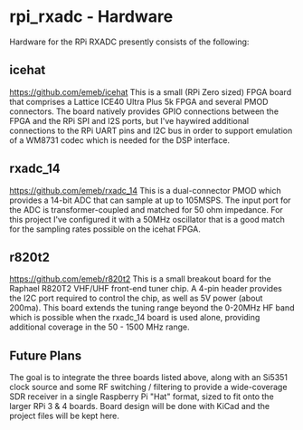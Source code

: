 # rpi_rxadc - Hardware
Hardware for the RPi RXADC presently consists of the following:

## icehat
https://github.com/emeb/icehat
This is a small (RPi Zero sized) FPGA board that comprises a Lattice ICE40
Ultra Plus 5k FPGA and several PMOD connectors. The board natively provides
GPIO connections between the FPGA and the RPi SPI and I2S ports, but I've
haywired additional connections to the RPi UART pins and I2C bus in order to
support emulation of a WM8731 codec which is needed for the DSP interface.

## rxadc_14
https://github.com/emeb/rxadc_14
This is a dual-connector PMOD which provides a 14-bit ADC that can sample at
up to 105MSPS. The input port for the ADC is transformer-coupled and matched
for 50 ohm impedance. For this project I've configured it with a 50MHz
oscillator that is a good match for the sampling rates possible on the icehat
FPGA.

## r820t2
https://github.com/emeb/r820t2
This is a small breakout board for the Raphael R820T2 VHF/UHF front-end tuner
chip. A 4-pin header provides the I2C port required to control the chip, as
well as 5V power (about 200ma). This board extends the tuning range beyond
the 0-20MHz HF band which is possible when the rxadc_14 board is used alone,
providing additional coverage in the 50 - 1500 MHz range.

## Future Plans
The goal is to integrate the three boards listed above, along with an Si5351
clock source and some RF switching / filtering to provide a wide-coverage
SDR receiver in a single Raspberry Pi "Hat" format, sized to fit onto the
larger RPi 3 & 4 boards. Board design will be done with KiCad and the project
files will be kept here.

